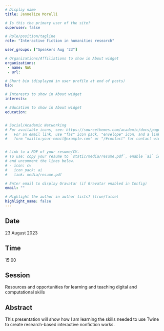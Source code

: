 ```yaml
---
# Display name
title: Jannelize Morelli

# Is this the primary user of the site?
superuser: false

# Role/position/tagline
role: "Interactive fiction in humanities research"

user_groups: ["Speakers Aug '23"]

# Organizations/Affiliations to show in About widget
organizations:
 - name: NWU
 - url:

# Short bio (displayed in user profile at end of posts)
bio: 

# Interests to show in About widget
interests: 

# Education to show in About widget
education:


# Social/Academic Networking
# For available icons, see: https://sourcethemes.com/academic/docs/page-builder/#icons
#   For an email link, use "fas" icon pack, "envelope" icon, and a link in the
#   form "mailto:your-email@example.com" or "/#contact" for contact widget.


# Link to a PDF of your resume/CV.
# To use: copy your resume to `static/media/resume.pdf`, enable `ai` icons in `params.toml`, 
# and uncomment the lines below.
# - icon: cv
#   icon_pack: ai
#   link: media/resume.pdf

# Enter email to display Gravatar (if Gravatar enabled in Config)
email: ""

# Highlight the author in author lists? (true/false)
highlight_name: false
---
```


## Date

23 August 2023

## Time

15:00

## Session

Resources and opportunities for learning and teaching digital and computational skills

## Abstract

This presentation will show how I am learning the skills needed to use Twine to create research-based interactive nonfiction works.

